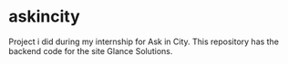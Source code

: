 # askincity
Project i did during my internship for Ask in City. This repository has the backend code for the site Glance Solutions.

